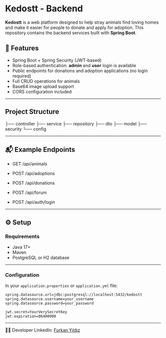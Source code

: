 # Kedostt - Backend

**Kedostt** is a web platform designed to help stray animals find loving homes and make it easier for people to donate and apply for adoption. This repository contains the backend services built with **Spring Boot**.

## 🚀 Features

- Spring Boot + Spring Security (JWT-based)
- Role-based authentication: **admin** and **user** login is available
- Public endpoints for donations and adoption applications (no login required)
- Full CRUD operations for animals
- Base64 image upload support
- CORS configuration included

---

## Project Structure

├── controller
├── service
├── repository
├── dto
├── model
├── security
└── config

---

## 📬 Example Endpoints

- GET /api/animals

- POST /api/adoptions

- POST /api/donations

- POST /api/forum

- POST /api/auth/login

---

## ⚙️ Setup

### Requirements
- Java 17+
- Maven
- PostgreSQL or H2 database

---

### Configuration

In your `application.properties` or `application.yml` file:

```properties
spring.datasource.url=jdbc:postgresql://localhost:5432/kedostt
spring.datasource.username=your_username
spring.datasource.password=your_password

jwt.secret=YourVerySecretKey
jwt.expiration=86400000
```
---

👨‍💻 Developer
LinkedIn: [Furkan Yıldız](www.linkedin.com/in/furkan-yıldız-584383254)
